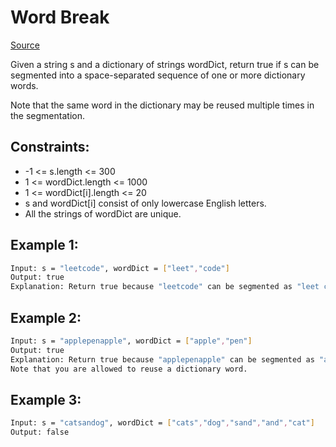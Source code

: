 # Word Break
[Source](https://leetcode.com/problems/word-break/)

Given a string s and a dictionary of strings wordDict, return true if s can be segmented into a space-separated sequence of one or more dictionary words.

Note that the same word in the dictionary may be reused multiple times in the segmentation.

## Constraints:

 - -1 <= s.length <= 300
 - 1 <= wordDict.length <= 1000
 - 1 <= wordDict[i].length <= 20
 - s and wordDict[i] consist of only lowercase English letters.
 - All the strings of wordDict are unique.

## Example 1:
```sh
Input: s = "leetcode", wordDict = ["leet","code"]
Output: true
Explanation: Return true because "leetcode" can be segmented as "leet code".
```

## Example 2:
```sh
Input: s = "applepenapple", wordDict = ["apple","pen"]
Output: true
Explanation: Return true because "applepenapple" can be segmented as "apple pen apple".
Note that you are allowed to reuse a dictionary word.
```

## Example 3:
```sh
Input: s = "catsandog", wordDict = ["cats","dog","sand","and","cat"]
Output: false
```
